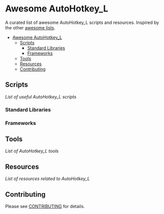 # Awesome AutoHotkey_L
A curated list of awesome AutoHotkey_L scripts and resources. Inspired by the other [awesome lists](https://github.com/bayandin/awesome-awesomeness).

- [Awesome AutoHotkey_L](#)
  - [Scripts](#scripts)
    - [Standard Libraries](#standard-libraries)
    - [Frameworks](#frameworks)
  - [Tools](#tools)
  - [Resources](#resources)
  - [Contributing](#contributing)




## Scripts
*List of useful AutoHotkey_L scripts*

### Standard Libraries

### Frameworks


## Tools
*List of AutoHotkey_L tools*


## Resources
*List of resources related to AutoHotkey_L*


## Contributing
Please see [CONTRIBUTING](master/CONTRIBUTING.md) for details.
